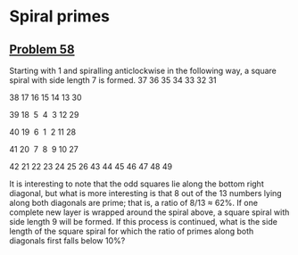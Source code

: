 # Spiral primes
## [Problem 58](https://projecteuler.net/problem=58)
Starting with 1 and spiralling anticlockwise in the following way, a square spiral with side length 7 is formed.
37 36 35 34 33 32 31

38 17 16 15 14 13 30

39 18  5  4  3 12 29

40 19  6  1  2 11 28

41 20  7  8  9 10 27

42 21 22 23 24 25 26
43 44 45 46 47 48 49






It is interesting to note that the odd squares lie along the bottom right diagonal, but what is more interesting is that 8 out of the 13 numbers lying along both diagonals are prime; that is, a ratio of 8/13 ≈ 62%.
If one complete new layer is wrapped around the spiral above, a square spiral with side length 9 will be formed. If this process is continued, what is the side length of the square spiral for which the ratio of primes along both diagonals first falls below 10%?
